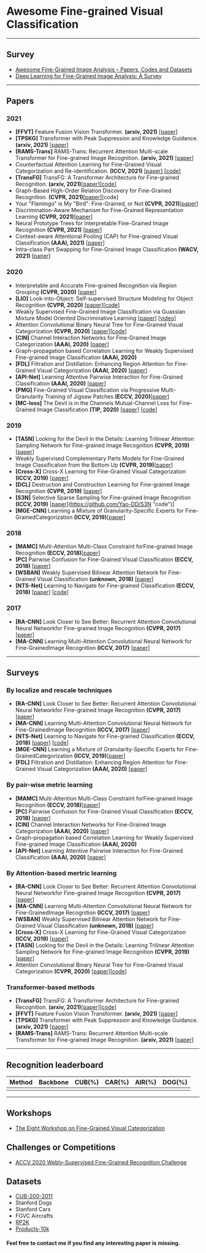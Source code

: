 # Awesome Fine-grained Visual Classification

------------

## Survey

- [Awesome Fine-Grained Image Analysis – Papers, Codes and Datasets](http://www.weixiushen.com/project/Awesome_FGIA/Awesome_FGIA.html "Awesome Fine-Grained Image Analysis – Papers, Codes and Datasets")
- [Deep Learning for Fine-Grained Image Analysis: A Survey](https://arxiv.org/abs/1907.03069 "Deep Learning for Fine-Grained Image Analysis: A Survey")


------------


## Papers
### 2021
- **[FFVT]** Feature Fusion Vision Transformer. **(arxiv, 2021)** [[paper](https://arxiv.org/pdf/2107.02341v2.pdf)]
- **[TPSKG]** Transformer with Peak Suppression and Knowledge Guidance. **(arxiv, 2021)** [[paper](https://arxiv.org/pdf/2107.06538v1.pdf)]
- **[RAMS-Trans]** RAMS-Trans: Recurrent Attention Multi-scale Transformer for Fine-grained Image Recognition.  **(arxiv, 2021)** [[paper](https://arxiv.org/pdf/2107.08192v1.pdf)]
- Counterfactual Attention Learning for Fine-Grained Visual Categorization and Re-identification. **(ICCV, 2021)** [[paper]](https://arxiv.org/abs/2108.08728 "[paper]") [[code]](https://github.com/raoyongming/CAL "[code]")
- **[TransFG]** TransFG: A Transformer Architecture for Fine-grained Recognition.  **(arxiv, 2021)**[[paper]](https://arxiv.org/abs/2103.07976 "[paper]")[[code]](https://github.com/TACJu/TransFG "[code]")
- Graph-Based High-Order Relation Discovery for Fine-Grained Recognition. **(CVPR, 2021)**[[paper]](https://openaccess.thecvf.com/content/CVPR2021/papers/Zhao_Graph-Based_High-Order_Relation_Discovery_for_Fine-Grained_Recognition_CVPR_2021_paper.pdf "[paper]")[code]
- Your "Flamingo" is My "Bird": Fine-Grained, or Not **(CVPR, 2021)**[[paper](https://openaccess.thecvf.com/content/CVPR2021/papers/Chang_Your_Flamingo_is_My_Bird_Fine-Grained_or_Not_CVPR_2021_paper.pdf "paper")]
- Discrimination-Aware Mechanism for Fine-Grained Representation Learning **(CVPR, 2021)**[[paper](https://openaccess.thecvf.com/content/CVPR2021/papers/Xu_Discrimination-Aware_Mechanism_for_Fine-Grained_Representation_Learning_CVPR_2021_paper.pdf "paper")]
- Neural Prototype Trees for Interpretable Fine-Grained Image Recognition **(CVPR, 2021)** [[paper](https://openaccess.thecvf.com/content/CVPR2021/papers/Nauta_Neural_Prototype_Trees_for_Interpretable_Fine-Grained_Image_Recognition_CVPR_2021_paper.pdf "paper")]
- Context-aware Attentional Pooling (CAP) for Fine-grained Visual Classification **(AAAI, 2021)**  [[paper](https://arxiv.org/pdf/2101.06635 "paper")]
- Intra-class Part Swapping for Fine-Grained Image Classification **(WACV, 2021)** [[paper](https://openaccess.thecvf.com/content/WACV2021/papers/Zhang_Intra-Class_Part_Swapping_for_Fine-Grained_Image_Classification_WACV_2021_paper.pdf "paper")]

### 2020
- Interpretable and Accurate Fine-grained Recognition via Region Grouping  **(CVPR, 2020)** [[paper](http://arxiv.org/abs/2005.10411 "paper")]
- **[LIO]** Look-into-Object: Self-supervised Structure Modeling for Object Recognition **(CVPR, 2020)** [[paper](https://arxiv.org/pdf/2003.14142 "paper")][[code](https://www.baidu.com/link?url=vwpK4nq7ripk3IHigNN6WPYY3Ceh7WWzt_lqAwjkInTwS4ULAVYTyGm7qf22Cghc&wd=&eqid=de1ec9bc00016df000000003610be574 "code")]
- Weakly Supervised Fine-Grained Image Classification via Guassian Mixture Model Oriented Discriminative Learning [[paper](https://openaccess.thecvf.com/content_CVPR_2020/papers/Wang_Weakly_Supervised_Fine-Grained_Image_Classification_via_Guassian_Mixture_Model_Oriented_CVPR_2020_paper.pdf "paper")] [[video](https://www.youtube.com/watch?v=RS0yKbKYSKY "video")]
- Attention Convolutional Binary Neural Tree for Fine-Grained Visual Categorization **(CVPR, 2020)** [[paper](https://openaccess.thecvf.com/content_CVPR_2020/papers/Ji_Attention_Convolutional_Binary_Neural_Tree_for_Fine-Grained_Visual_Categorization_CVPR_2020_paper.pdf "paper")][[code](https://isrc.iscas.ac.cn/gitlab/research/acnet "code")]
- **[CIN]** Channel Interaction Networks for Fine-Grained Image Categorization **(AAAI, 2020)** [[paper](https://arxiv.org/pdf/2003.05235.pdf "paper")]
- Graph-propagation  based  Correlation  Learning  for  Weakly  Supervised  Fine-grained  Image  Classification **(AAAI, 2020)**
- **[FDL]** Filtration  and  Distillation:  Enhancing  Region  Attention  for  Fine-Grained  Visual  Categorization **(AAAI, 2020)** [[paper](https://www.aiide.org/ojs/index.php/AAAI/article/view/6822 "paper")]
- **[API-Net]** Learning Attentive Pairwise Interaction for Fine-Grained Classification **(AAAI, 2020)** [[paper](https://arxiv.org/pdf/2002.10191.pdf "paper")]
- **[PMG]** Fine-Grained Visual Classification via Progressive Multi-Granularity Training of Jigsaw Patches **(ECCV, 2020)**[[paper](https://arxiv.org/pdf/2003.03836.pdf "paper")]
- **[MC-loss]** The Devil is in the Channels Mutual-Channel Loss for Fine-Grained Image Classification **(TIP, 2020)**  [[paper](https://arxiv.org/pdf/2002.04264.pdf "paper")] [[code](https://github.com/PRIS-CV/Mutual-Channel-Loss "code")]
### 2019
- **[TASN]** Looking for the Devil in the Details: Learning Trilinear Attention Sampling Network for Fine-grained Image Recognition **(CVPR, 2019)** [[paper](http://openaccess.thecvf.com/content_CVPR_2019/papers/Zheng_Looking_for_the_Devil_in_the_Details_Learning_Trilinear_Attention_CVPR_2019_paper.pdf "paper")]
- Weakly Supervised Complementary Parts Models for Fine-Grained Image Classification from the Bottom Up **(CVPR, 2019)**[[paper](http://openaccess.thecvf.com/content_CVPR_2019/papers/Ge_Weakly_Supervised_Complementary_Parts_Models_for_Fine-Grained_Image_Classification_From_CVPR_2019_paper.pdf "paper")]
- **[Cross-X]** Cross-X Learning for Fine-Grained Visual Categorization  **(ICCV, 2019)** [[paper](https://openaccess.thecvf.com/content_ICCV_2019/papers/Luo_Cross-X_Learning_for_Fine-Grained_Visual_Categorization_ICCV_2019_paper.pdf "paper")]
- **[DCL]** Destruction and Construction Learning for Fine-grained Image Recognition **(CVPR, 2019)** [[paper](http://openaccess.thecvf.com/content_CVPR_2019/papers/Chen_Destruction_and_Construction_Learning_for_Fine-Grained_Image_Recognition_CVPR_2019_paper.pdf "paper")]
- **[S3N]** Selective Sparse Sampling for Fine-grained Image Recognition  **(ICCV, 2019)** [[paper](https://openaccess.thecvf.com/content_ICCV_2019/papers/Ding_Selective_Sparse_Sampling_for_Fine-Grained_Image_Recognition_ICCV_2019_paper.pdf "paper")](https://github.com/Yao-DD/S3N "code")]
-  **[MGE-CNN]** Learning a Mixture of Granularity-Specific Experts for Fine-GrainedCategorization   **(ICCV, 2019)**[[paper](https://openaccess.thecvf.com/content_ICCV_2019/papers/Zhang_Learning_a_Mixture_of_Granularity-Specific_Experts_for_Fine-Grained_Categorization_ICCV_2019_paper.pdf "paper")]

### 2018
- **[MAMC]**  Multi-Attention Multi-Class Constraint forFine-grained Image Recognition **(ECCV, 2018)**[[paper](http://openaccess.thecvf.com/content_ECCV_2018/papers/Ming_Sun_Multi-Attention_Multi-Class_Constraint_ECCV_2018_paper.pdf "paper")]
- **[PC]** Pairwise Confusion for Fine-Grained Visual Classification **(ECCV, 2018)** [[paper](https://arxiv.org/pdf/1705.08016 "paper")]
- **[WSBAN]** Weakly Supervised Bilinear Attention Network for Fine-Grained Visual Classification **(unknown, 2018)**  [[paper](https://link.zhihu.com/?target=https%3A//arxiv.org/pdf/1808.02152.pdf "paper")]
- **[NTS-Net]** Learning to Navigate for Fine-grained Classification **(ECCV, 2018)** [[paper]( https://arxiv.org/abs/1809.00287 "paper")] [[code](https://github.com/yangze0930/NTS-Net)]

### 2017
- **[RA-CNN]** Look Closer to See Better: Recurrent Attention Convolutional Neural Networkfor Fine-grained Image Recognition  **(CVPR, 2017)** [[paper](http://openaccess.thecvf.com/content_cvpr_2017/html/Fu_Look_Closer_to_CVPR_2017_paper.html "paper")]
- **[MA-CNN]** Learning Multi-Attention Convolutional Neural Network for Fine-GrainedImage Recognition  **(ICCV, 2017)** [[paper](http://openaccess.thecvf.com/content_ICCV_2017/papers/Zheng_Learning_Multi-Attention_Convolutional_ICCV_2017_paper.pdf "paper")]
------------
## Surveys
### By localize and rescale techniques
- **[RA-CNN]** Look Closer to See Better: Recurrent Attention Convolutional Neural Networkfor Fine-grained Image Recognition  **(CVPR, 2017)** [[paper](http://openaccess.thecvf.com/content_cvpr_2017/html/Fu_Look_Closer_to_CVPR_2017_paper.html "paper")]
- **[MA-CNN]** Learning Multi-Attention Convolutional Neural Network for Fine-GrainedImage Recognition  **(ICCV, 2017)** [[paper](http://openaccess.thecvf.com/content_ICCV_2017/papers/Zheng_Learning_Multi-Attention_Convolutional_ICCV_2017_paper.pdf "paper")]
- **[NTS-Net]** Learning to Navigate for Fine-grained Classification **(ECCV, 2018)** [[paper]( https://arxiv.org/abs/1809.00287 "paper")] [[code](https://github.com/yangze0930/NTS-Net)]
- **[MGE-CNN]** Learning a Mixture of Granularity-Specific Experts for Fine-GrainedCategorization   **(ICCV, 2019)**[[paper](https://openaccess.thecvf.com/content_ICCV_2019/papers/Zhang_Learning_a_Mixture_of_Granularity-Specific_Experts_for_Fine-Grained_Categorization_ICCV_2019_paper.pdf "paper")]
- **[FDL]** Filtration  and  Distillation:  Enhancing  Region  Attention  for  Fine-Grained  Visual  Categorization **(AAAI, 2020)** [[paper](https://www.aiide.org/ojs/index.php/AAAI/article/view/6822 "paper")]

### By pair-wise metric learning
- **[MAMC]**  Multi-Attention Multi-Class Constraint forFine-grained Image Recognition **(ECCV, 2018)**[[paper](http://openaccess.thecvf.com/content_ECCV_2018/papers/Ming_Sun_Multi-Attention_Multi-Class_Constraint_ECCV_2018_paper.pdf "paper")]
- **[PC]** Pairwise Confusion for Fine-Grained Visual Classification **(ECCV, 2018)** [[paper](https://arxiv.org/pdf/1705.08016 "paper")]
- **[CIN]** Channel Interaction Networks for Fine-Grained Image Categorization **(AAAI, 2020)** [[paper](https://arxiv.org/pdf/2003.05235.pdf "paper")]
- Graph-propagation  based  Correlation  Learning  for  Weakly  Supervised  Fine-grained  Image  Classification **(AAAI, 2020)**
- **[API-Net]** Learning Attentive Pairwise Interaction for Fine-Grained Classification **(AAAI, 2020)** [[paper](https://arxiv.org/pdf/2002.10191.pdf "paper")]

### By Attention-based mertric learning
- **[RA-CNN]** Look Closer to See Better: Recurrent Attention Convolutional Neural Networkfor Fine-grained Image Recognition  **(CVPR, 2017)** [[paper](http://openaccess.thecvf.com/content_cvpr_2017/html/Fu_Look_Closer_to_CVPR_2017_paper.html "paper")]
- **[MA-CNN]** Learning Multi-Attention Convolutional Neural Network for Fine-GrainedImage Recognition  **(ICCV, 2017)** [[paper](http://openaccess.thecvf.com/content_ICCV_2017/papers/Zheng_Learning_Multi-Attention_Convolutional_ICCV_2017_paper.pdf "paper")]
- **[WSBAN]** Weakly Supervised Bilinear Attention Network for Fine-Grained Visual Classification **(unknown, 2018)**  [[paper](https://link.zhihu.com/?target=https%3A//arxiv.org/pdf/1808.02152.pdf "paper")]
- **[Cross-X]** Cross-X Learning for Fine-Grained Visual Categorization  **(ICCV, 2019)** [[paper](https://openaccess.thecvf.com/content_ICCV_2019/papers/Luo_Cross-X_Learning_for_Fine-Grained_Visual_Categorization_ICCV_2019_paper.pdf "paper")]
- **[TASN]** Looking for the Devil in the Details: Learning Trilinear Attention Sampling Network for Fine-grained Image Recognition **(CVPR, 2019)** [[paper](http://openaccess.thecvf.com/content_CVPR_2019/papers/Zheng_Looking_for_the_Devil_in_the_Details_Learning_Trilinear_Attention_CVPR_2019_paper.pdf "paper")]
- Attention Convolutional Binary Neural Tree for Fine-Grained Visual Categorization **(CVPR, 2020)** [[paper](https://openaccess.thecvf.com/content_CVPR_2020/papers/Ji_Attention_Convolutional_Binary_Neural_Tree_for_Fine-Grained_Visual_Categorization_CVPR_2020_paper.pdf "paper")][[code](https://isrc.iscas.ac.cn/gitlab/research/acnet "code")]

### Transformer-based methods
- **[TransFG]** TransFG: A Transformer Architecture for Fine-grained Recognition.  **(arxiv, 2021)**[[paper]](https://arxiv.org/abs/2103.07976 "[paper]")[[code]](https://github.com/TACJu/TransFG "[code]")
- **[FFVT]** Feature Fusion Vision Transformer. **(arxiv, 2021)** [[paper](https://arxiv.org/pdf/2107.02341v2.pdf)]
- **[TPSKG]** Transformer with Peak Suppression and Knowledge Guidance. **(arxiv, 2021)** [[paper](https://arxiv.org/pdf/2107.06538v1.pdf)]
- **[RAMS-Trans]** RAMS-Trans: Recurrent Attention Multi-scale Transformer for Fine-grained Image Recognition. **(arxiv, 2021)** [[paper](https://arxiv.org/pdf/2107.08192v1.pdf)]
------------
## Recognition leaderboard
| Method  |  Backbone | CUB(%)  |  CAR(%)   |  AIR(%)   |   DOG(%)  |
| ------------ | ------------ | ------------ | ------------ | ------------ | ------------ |
|   |   |   |   |   |   |


------------
## Workshops
- [The Eight Workshop on Fine-Grained Visual Categorization](https://sites.google.com/view/fgvc8/papers "The Eight Workshop on Fine-Grained Visual Categorization")


## Challenges or Competitions
- [ACCV 2020 Webly-Supervised Fine-Grained Recognition Challenge](https://www.cvmart.net/race/9917/base "ACCV 2020 Webly-Supervised Fine-Grained Recognition Challenge")

## Datasets
- [CUB-200-2011](http://www.vision.caltech.edu/visipedia-data/CUB-200-2011/CUB_200_2011.tgz)
- Stanford Dogs
- Stanford Cars
- FGVC Aircrafts
- [RP2K](https://arxiv.org/pdf/2006.12634 "RP2K")
- [Products-10k](https://arxiv.org/pdf/2008.10545 "Products-10k")



#### Feel free to contact me if you find any interesting paper is missing.

